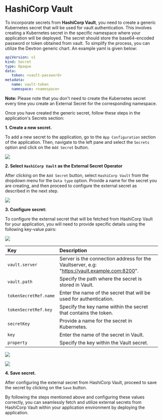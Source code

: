 # HashiCorp Vault

To incorporate secrets from **HashiCorp Vault**, you need to create a generic Kubernetes secret that will be used for vault authentication. This involves creating a Kubernetes secret in the specific namespace where your application will be deployed. 
The secret should store the base64-encoded password or token obtained from vault. To simplify the process, you can utilize the Devtron generic chart. An example yaml is given below:

```yaml
apiVersion: v1
kind: Secret
type: Opaque
data:
   token: <vault-password>
metadata:
   name: vault-token
   namespace: <namespace>
```

**Note:** Please note that you don't need to create the Kubernetes secret every time you create an External Secret for the corresponding namespace.

Once you have created the generic secret, follow these steps in the application's Secrets section:

**1. Create a new secret.**

To add a new secret to the application, go to the `App Configuration` section of the application. Then, navigate to the left pane and select the `Secrets` option and click on the `Add Secret` button.

![](https://devtron-public-asset.s3.us-east-2.amazonaws.com/images/creating-application/secrets/hc-add-secret.jpg)

**2. Select `HashiCorp Vault` as the External Secret Operator**

After clicking on the `Add Secret` button, select `HashiCorp Vault` from the dropdown menu for the `Data type` option. Provide a name for the secret you are creating, and then proceed to configure the external secret as described in the next step.

![](https://devtron-public-asset.s3.us-east-2.amazonaws.com/images/creating-application/secrets/hc-secret-type.jpg)

**3. Configure secret:**

To configure the external secret that will be fetched from HashiCorp Vault for your application, you will need to provide specific details using the following key-value pairs:

![](https://devtron-public-asset.s3.us-east-2.amazonaws.com/images/creating-application/secrets/hc-secret-configure.jpg)


| Key | Description |
| :--- | :--- |
| `vault.server` | Server is the connection address for the Vaultserver, e.g: "https://vault.example.com:8200". |
| `vault.path` | Specify the path where the secret is stored in Vault. |
| `tokenSecretRef.name` | Enter the name of the secret that will be used for authentication. |
| `tokenSecretRef.key` | Specify the key name within the secret that contains the token. |
| `secretKey` | Provide a name for the secret in Kubernetes. |
| `key` | Enter the name of the secret in Vault. |
| `property` | Specify the key within the Vault secret. |

![](https://devtron-public-asset.s3.us-east-2.amazonaws.com/images/creating-application/secrets/tokenSecretRef.jpg)

![](https://devtron-public-asset.s3.us-east-2.amazonaws.com/images/creating-application/secrets/hc-eso.jpg)

**4. Save secret.**

After configuring the external secret from HashiCorp Vault, proceed to save the secret by clicking on the `Save` button. 

By following the steps mentioned above and configuring these values correctly, you can seamlessly fetch and utilize external secrets from HashiCorp Vault within your application environment by deploying the application.

